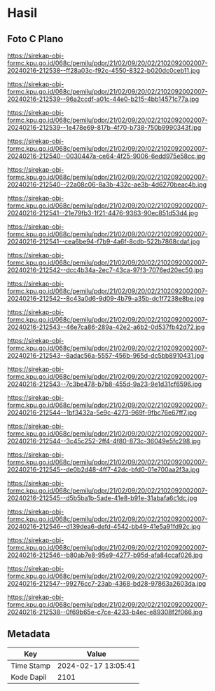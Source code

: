 # Hasil

## Foto C Plano

https://sirekap-obj-formc.kpu.go.id/068c/pemilu/pdpr/21/02/09/20/02/2102092002007-20240216-212538--ff28a03c-f92c-4550-8322-b020dc0ceb11.jpg

https://sirekap-obj-formc.kpu.go.id/068c/pemilu/pdpr/21/02/09/20/02/2102092002007-20240216-212539--96a2ccdf-a01c-44e0-b215-4bb14571c77a.jpg

https://sirekap-obj-formc.kpu.go.id/068c/pemilu/pdpr/21/02/09/20/02/2102092002007-20240216-212539--1e478e69-817b-4f70-b738-750b9990343f.jpg

https://sirekap-obj-formc.kpu.go.id/068c/pemilu/pdpr/21/02/09/20/02/2102092002007-20240216-212540--0030447a-ce64-4f25-9006-6edd975e58cc.jpg

https://sirekap-obj-formc.kpu.go.id/068c/pemilu/pdpr/21/02/09/20/02/2102092002007-20240216-212540--22a08c06-8a3b-432c-ae3b-4d6270beac4b.jpg

https://sirekap-obj-formc.kpu.go.id/068c/pemilu/pdpr/21/02/09/20/02/2102092002007-20240216-212541--21e79fb3-1f21-4476-9363-90ec851d53d4.jpg

https://sirekap-obj-formc.kpu.go.id/068c/pemilu/pdpr/21/02/09/20/02/2102092002007-20240216-212541--cea6be94-f7b9-4a6f-8cdb-522b7868cdaf.jpg

https://sirekap-obj-formc.kpu.go.id/068c/pemilu/pdpr/21/02/09/20/02/2102092002007-20240216-212542--dcc4b34a-2ec7-43ca-97f3-7076ed20ec50.jpg

https://sirekap-obj-formc.kpu.go.id/068c/pemilu/pdpr/21/02/09/20/02/2102092002007-20240216-212542--8c43a0d6-9d09-4b79-a35b-dc1f7238e8be.jpg

https://sirekap-obj-formc.kpu.go.id/068c/pemilu/pdpr/21/02/09/20/02/2102092002007-20240216-212543--46e7ca86-289a-42e2-a6b2-0d537fb42d72.jpg

https://sirekap-obj-formc.kpu.go.id/068c/pemilu/pdpr/21/02/09/20/02/2102092002007-20240216-212543--8adac56a-5557-456b-965d-dc5bb8910431.jpg

https://sirekap-obj-formc.kpu.go.id/068c/pemilu/pdpr/21/02/09/20/02/2102092002007-20240216-212543--7c3be478-b7b8-455d-9a23-9e1d31cf6596.jpg

https://sirekap-obj-formc.kpu.go.id/068c/pemilu/pdpr/21/02/09/20/02/2102092002007-20240216-212544--1bf3432a-5e9c-4273-969f-9fbc76e67ff7.jpg

https://sirekap-obj-formc.kpu.go.id/068c/pemilu/pdpr/21/02/09/20/02/2102092002007-20240216-212544--3c45c252-2ff4-4f80-873c-36049e5fc298.jpg

https://sirekap-obj-formc.kpu.go.id/068c/pemilu/pdpr/21/02/09/20/02/2102092002007-20240216-212545--de0b2d48-4ff7-42dc-bfd0-01e700aa2f3a.jpg

https://sirekap-obj-formc.kpu.go.id/068c/pemilu/pdpr/21/02/09/20/02/2102092002007-20240216-212545--d5b5ba1b-5ade-41e8-b91e-31abafa6c1dc.jpg

https://sirekap-obj-formc.kpu.go.id/068c/pemilu/pdpr/21/02/09/20/02/2102092002007-20240216-212546--d139dea6-defd-4542-bb49-41e5a91fd92c.jpg

https://sirekap-obj-formc.kpu.go.id/068c/pemilu/pdpr/21/02/09/20/02/2102092002007-20240216-212546--b80ab7e8-95e9-4277-b95d-afa84ccaf026.jpg

https://sirekap-obj-formc.kpu.go.id/068c/pemilu/pdpr/21/02/09/20/02/2102092002007-20240216-212547--99276cc7-23ab-4368-bd28-97863a2603da.jpg

https://sirekap-obj-formc.kpu.go.id/068c/pemilu/pdpr/21/02/09/20/02/2102092002007-20240216-212538--0f69b65e-c7ce-4233-b4ec-e89308f2f066.jpg


## Metadata

| Key        | Value               |
| ---------- | ------------------- |
| Time Stamp | 2024-02-17 13:05:41 |
| Kode Dapil | 2101                |



